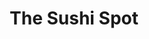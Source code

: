 ---
layout: place
title: "The Sushi Spot"
permalink: /oregon/eugene/the-sushi-spot.html
stateAbbr: OR
stateName: Oregon
cityName: Eugene
seo:
  name: "The Sushi Spot"
  type: Restaurant
  links: https://www.thesushispoteugene.com/
description: "The Sushi Spot serves delicious sushi in Eugene, Oregon. Try fresh Japanese dishes for a great dining experience. "
place_id: ChIJb2_HIGsewVQRfur9BwaQB9E
photos:
  - name: >-
      places/ChIJb2_HIGsewVQRfur9BwaQB9E/photos/AeeoHcKVwkAo-YcySssaNcEpcPtGcXYgmcHF3Nl0WZ83rpKONmfQG8UbuaWb29sL9b68bl1lk9VoM_TfVzh9HGPXggfQDp_ioW18RrGX2rgnpgEWbkdKhxMyJpw9hnu0uX7_zoCA_mcY9ham2I6l-2d7RFGW2W11zSEWBohnsPVdf26P5otiKX1cAhnNwg8Aa9M3uD_r5q2YzXx25u8mXcnPqf2miY-J4IyE7dtmhfdr9cLmFVEtRx0zByvd5Uxp4PBARDV6Ys8ojEksQAyHgBqIXH0nTeG4vjSjjHWd29wFrMzLQGf7vfTheAWmT2nNzNPT3fw_DWEb_jSq4rzGrCbkqf7jKgoTEt-oLLAhEBVQ8goRCSlZZnZTcZAopzACt6sPOfIeL0bBMfwZQA4IPTQuoH9TFzSt4rcDmIpNHK0h2Nt52J1r
    widthPx: 3024
    heightPx: 4032
    authorAttributions:
      - displayName: Skye Gore
        uri: https://maps.google.com/maps/contrib/106222514720537559233
        photoUri: >-
          https://lh3.googleusercontent.com/a/ACg8ocLFo1ayAQ8cKLZZlEnsqJ-4kXKoKwOdeUwbgGoIvs_eM565nw=s100-p-k-no-mo
    flagContentUri: >-
      https://www.google.com/local/imagery/report/?cb_client=maps_api_places.places_api&image_key=!1e10!2sCIHM0ogKEICAgICtm6DUlwE&hl=en-US
    googleMapsUri: >-
      https://www.google.com/maps/place//data=!3m4!1e2!3m2!1sCIHM0ogKEICAgICtm6DUlwE!2e10!4m2!3m1!1s0x54c11e6b20c76f6f:0xd107900607fdea7e
  - name: >-
      places/ChIJb2_HIGsewVQRfur9BwaQB9E/photos/AeeoHcJeRqv3fqmBqbLxRk19GqccCGPffzf_jlECNwVvPnE0IWlVagmjRG30bj7H1j_Pe2qIjYCVz2Q2XMcMFSvvcxXq_GKpB7cZ56daoiqQZzCDEphpjIBusZC_MjDFBBfoNWtwzmfoxP1jDrJngHJu81xWb_8p4rwfvbOyYJilcuilrnyVyrM2CpgLjkFv2jPFiVnhiIgPSPSbhYXaDxjpnasif88h6mpj9edXILFqRJGFk3aKrBXF2PdYfCpSXjDWB0-2NMbpUx1kygQp3tBqrmVpDRW8ltgABQogRpm3_lQiPHOuNphOMy9naTKvmmyvbcd9dpfdJkMiUBLDtFROmHu2cscwNDyK2r8f6KrY3cNhySu7A--c7mVdDYdlfcCR-9aOZCk-V2Kda_DnpgMa4KbQHZOoCfnF_2VXJNXVPLbO1ts
    widthPx: 2952
    heightPx: 3689
    authorAttributions:
      - displayName: Trina S
        uri: https://maps.google.com/maps/contrib/107041602290056365729
        photoUri: >-
          https://lh3.googleusercontent.com/a-/ALV-UjUSNevq8ACi-teukYZf3lXIW5Yx9RTi1Wg98B72cF07t_EEeN8=s100-p-k-no-mo
    flagContentUri: >-
      https://www.google.com/local/imagery/report/?cb_client=maps_api_places.places_api&image_key=!1e10!2sCIHM0ogKEICAgIClhoPn6wE&hl=en-US
    googleMapsUri: >-
      https://www.google.com/maps/place//data=!3m4!1e2!3m2!1sCIHM0ogKEICAgIClhoPn6wE!2e10!4m2!3m1!1s0x54c11e6b20c76f6f:0xd107900607fdea7e
  - name: >-
      places/ChIJb2_HIGsewVQRfur9BwaQB9E/photos/AeeoHcKTBDroIQ5BpYo6sEOjwLtBltJg9fuRSkxZol3PwDrRFxATX30taJtGzdCRA6hdnLIIOE2kRwivlL_9IUHxNpVyhSOHZeCOiPveup_G85y-ygp6nR4Q2m6JzPGWiSdZ-nbybdzFj0trMqiIPQ-soUmKzAWs7k5ycAVmNAM6rFGCc0xi9FyQ03iJzw4hanFGsKF8DTb6IGkJ0EWeoswprSo9r8qCVFTYpfkt6gnprayqMbp78bxl1dZntodCU9CV96EGxE1tHtxKBX-9rHMUOlvBhfbv7UyNkO2xjqPfxtxajo4k_bpmPwuULWaYu8ODsxtopMumXF74xi1pqpZD2gGnICUs_-n9Ykunh1jw6g7_bMM_TWwcagGN7rOXfiLTWGWwRp3PMmc9D-gOfEq5Tiz36tNu5ZcvBLjlGk92BcRXOg
    widthPx: 3468
    heightPx: 4624
    authorAttributions:
      - displayName: Evyn S.M
        uri: https://maps.google.com/maps/contrib/106444885911702703597
        photoUri: >-
          https://lh3.googleusercontent.com/a-/ALV-UjUKqmd3VVyGnFgy7ElGNckmkVubyJT4lmur6tTD7FrZkgMs-ymukg=s100-p-k-no-mo
    flagContentUri: >-
      https://www.google.com/local/imagery/report/?cb_client=maps_api_places.places_api&image_key=!1e10!2sCIHM0ogKEICAgICT4betLg&hl=en-US
    googleMapsUri: >-
      https://www.google.com/maps/place//data=!3m4!1e2!3m2!1sCIHM0ogKEICAgICT4betLg!2e10!4m2!3m1!1s0x54c11e6b20c76f6f:0xd107900607fdea7e
  - name: >-
      places/ChIJb2_HIGsewVQRfur9BwaQB9E/photos/AeeoHcKXzTGOl7AkoL3WQOXbgbTyXZLtlDXaWM8cKPeHVyIy3R9EHfzOPFQLtzgBZLAcsiuDzMwzL7kiUDDZlBOwp3qqGK8MHOkbsmvTmjm9-jHjq6P5egBrR_GGANtrMA472U6sc06jXH3ZkH8LGMMpwRxJUd-5NIpf-XWGGOf2ixoR--l-9Fju1PXpwDqurf9NqgIZJ3xe1dya0AzlwVfcjz8nmDqFGeaGqlIEdSQFSBNFy86hrTis0y1-PKJal3pFpt6bwR_di4QnGoFZR5a524i5NWabeuK52jSsWoD3CH20PpDiW3snts89-1kJZqN4wlH41J8Nwez8WldBvGBIiUb7dRWpQNwZsFJfJ5t6fwXWgjYzjo9LKOJQriKO-xQqFaNXHZ75m8ulnwBXOvTY2drdLm3ICXKRHsvFJN7SyvFG468
    widthPx: 4032
    heightPx: 2268
    authorAttributions:
      - displayName: Rebecca Farnham
        uri: https://maps.google.com/maps/contrib/113129324189080405568
        photoUri: >-
          https://lh3.googleusercontent.com/a-/ALV-UjWlYFdD6EfKKefp6kZ1QyCCw6DUbziWPOcBvzWnYTg6NnhtNI4=s100-p-k-no-mo
    flagContentUri: >-
      https://www.google.com/local/imagery/report/?cb_client=maps_api_places.places_api&image_key=!1e10!2sCIHM0ogKEICAgICZoNu1ggE&hl=en-US
    googleMapsUri: >-
      https://www.google.com/maps/place//data=!3m4!1e2!3m2!1sCIHM0ogKEICAgICZoNu1ggE!2e10!4m2!3m1!1s0x54c11e6b20c76f6f:0xd107900607fdea7e
  - name: >-
      places/ChIJb2_HIGsewVQRfur9BwaQB9E/photos/AeeoHcJAwYvHTfvk7nEXBGiea3C-lqTJZgZsY0D96-YUAi4tzRkAj3giYdeNPTjU_5XnxEm0xbQO64OKz02VCd0_sYTUFDpNb0in9LYtz-06knAlwYoU_rWAZ2TWT0dQBt61oWkhviPBPUqe8QrpgqymZ5FKTR_SjObUBNOp5nYW65poI0yG8fShSQGO0nT7N0HLH86XubjeD-Mn8tuRL5iEHEoIALG6_rzy__wD_IzWsdnb5BwqFfQ0XvWWiGzi8LDx6pU7_KF5b9LRzEDOuh1diyvVp08ot0bX9suJUWcdrozPTLeqm2LbapuBtQnQLl06BC3946Q9U_D_Y8I-1I-fi3ubVNXVmz-grNomPYeS0fOVUx0Fuj9XOvL5-AaiiEDgb7a4win7f_wUMGKBjIoGF-6sArsE3ZGEpEdRCJI9l8FE_Q
    widthPx: 4032
    heightPx: 2268
    authorAttributions:
      - displayName: Rebecca Farnham
        uri: https://maps.google.com/maps/contrib/113129324189080405568
        photoUri: >-
          https://lh3.googleusercontent.com/a-/ALV-UjWlYFdD6EfKKefp6kZ1QyCCw6DUbziWPOcBvzWnYTg6NnhtNI4=s100-p-k-no-mo
    flagContentUri: >-
      https://www.google.com/local/imagery/report/?cb_client=maps_api_places.places_api&image_key=!1e10!2sCIHM0ogKEICAgICZoNvVYA&hl=en-US
    googleMapsUri: >-
      https://www.google.com/maps/place//data=!3m4!1e2!3m2!1sCIHM0ogKEICAgICZoNvVYA!2e10!4m2!3m1!1s0x54c11e6b20c76f6f:0xd107900607fdea7e
  - name: >-
      places/ChIJb2_HIGsewVQRfur9BwaQB9E/photos/AeeoHcLUG4fSMsiQBEJ9HvqC1vaJfJPyH8lT4cYTyEEqiVs16gNsPas6I5zog2yxgnM1M_FYhbDaHW5kerOg0mzWg4KY2INCig8WYZyjJwtekrIIjlWL9Y2dz4OLm7h0KubK40DRwiFnXJluD6YhxrhipLyv-D6ntixGISta8ljf04AAW3cFkxL8q5YREfSqK8L_2oO5bk6yOFw253qC7iKS-kFrbPmgjlXFN4reKpCOSw6nmnu6ophDbAr0ztpCr9_qTMGOX58CGl-Gm487bk2nMt2CNp_nHaxTo8cdZH8L2Lu7XHmsVd7-ZAekJ-_OcywIKqBMAvHqAP84Fl6Tr6F1HWAScFrVSLJvC99OlxIjSkp4jQjpYDyefYKFD31m9SI3veTYdQB9tc82uiJBXfIKrRCtzJUxexzCqe8BbwLHpgmUMuni
    widthPx: 3024
    heightPx: 4032
    authorAttributions:
      - displayName: April Roop
        uri: https://maps.google.com/maps/contrib/108123484614265833003
        photoUri: >-
          https://lh3.googleusercontent.com/a-/ALV-UjVJ_NmlJrKQRq6Fnv4ycKvR3VolybBezCZuhlfABwpOaMiyQPKlFg=s100-p-k-no-mo
    flagContentUri: >-
      https://www.google.com/local/imagery/report/?cb_client=maps_api_places.places_api&image_key=!1e10!2sCIHM0ogKEICAgID14ofKuAE&hl=en-US
    googleMapsUri: >-
      https://www.google.com/maps/place//data=!3m4!1e2!3m2!1sCIHM0ogKEICAgID14ofKuAE!2e10!4m2!3m1!1s0x54c11e6b20c76f6f:0xd107900607fdea7e
  - name: >-
      places/ChIJb2_HIGsewVQRfur9BwaQB9E/photos/AeeoHcIdGGh88vW6CfRwFFHDY7TWxEsB71r3ZFDyemASMgUgwQbbLvR-ZzHUhBqsFR-6Beu_THS0kHyChPSICpWPI5BZib0-xFAuZuG1MXx13-4Ine8G64K0hvXbOetTODGBnH6sgZH0Lyg7nGfJJSJUCG7_6drqYcKNNbUl5AY6B8jgKRGDEu6wxmfSc8XkrEPh7cmMhJdZ-2GBAKhrw7SUwtj3PQ9VFxXsB5q7YQYTuStwEddw1-F2ptzq9SUb5_SHSNH26n-f4VYCcC-GK0e06anq64uLzvQbUJLxLqLGmIWSg8SJFtbyCtgmZAMYjn_5NozADV9NZD-7AIJVmBbZI1rr9j_kedICjIegwX7NiuPzKKKC7n5Y6hz1fSjGqk2S0RtYHM6tMguhzqJaNi7nFOkwyqsuYJX2UaDFt4XILsdp1Xbb
    widthPx: 4032
    heightPx: 2268
    authorAttributions:
      - displayName: Rebecca Farnham
        uri: https://maps.google.com/maps/contrib/113129324189080405568
        photoUri: >-
          https://lh3.googleusercontent.com/a-/ALV-UjWlYFdD6EfKKefp6kZ1QyCCw6DUbziWPOcBvzWnYTg6NnhtNI4=s100-p-k-no-mo
    flagContentUri: >-
      https://www.google.com/local/imagery/report/?cb_client=maps_api_places.places_api&image_key=!1e10!2sCIHM0ogKEICAgICZoNvN0AE&hl=en-US
    googleMapsUri: >-
      https://www.google.com/maps/place//data=!3m4!1e2!3m2!1sCIHM0ogKEICAgICZoNvN0AE!2e10!4m2!3m1!1s0x54c11e6b20c76f6f:0xd107900607fdea7e
  - name: >-
      places/ChIJb2_HIGsewVQRfur9BwaQB9E/photos/AeeoHcJTMA0aPc4kXpF9J9yPUDwXz6IP4zAzCgIdx54ydttqGzobzcwYmq-Hc4hyMUmuebcaiaH3A39AGZJvxykZyv_YLwQK2Zk9ng7IUY6B_iE9sFAyojahqzRHf5V3N8YJ2F4XPN4G3oTp-u43gOi_L5i5r1HIQysA8_BYu6YeoMhsp-JBSPElVtLjb5PGcUOw35Xm6w1aXDLABxXiTXmdO2ZKWWkO0KWhtldKSOcEearwJTWV25V2-SxH222gilTWMaJbs5OT_b0hLVkMQsTGdDkw_vlF8W5Pk6SVU61xVuhA6fDhqm8wycIx-YlZO_RmuZ2Sn_drSqI1Y_cYNXrZZTmZVlnZS_FQ7HbaLCJsjB79YCQOpTAxdtyfNs05i8X04lgv96442Cy8NjKd7FZrwmb8zV_vGldoIpeNwEx22aoGFiY
    widthPx: 3024
    heightPx: 4032
    authorAttributions:
      - displayName: Nils Hünerfürst
        uri: https://maps.google.com/maps/contrib/108980284740580063383
        photoUri: >-
          https://lh3.googleusercontent.com/a-/ALV-UjWF-GziTREwrnOSEUZhREw7sXnscPb9E0kvVIYN2U9qTJCabDYj=s100-p-k-no-mo
    flagContentUri: >-
      https://www.google.com/local/imagery/report/?cb_client=maps_api_places.places_api&image_key=!1e10!2sCIHM0ogKEICAgIDLq5mE4gE&hl=en-US
    googleMapsUri: >-
      https://www.google.com/maps/place//data=!3m4!1e2!3m2!1sCIHM0ogKEICAgIDLq5mE4gE!2e10!4m2!3m1!1s0x54c11e6b20c76f6f:0xd107900607fdea7e
  - name: >-
      places/ChIJb2_HIGsewVQRfur9BwaQB9E/photos/AeeoHcLjBgybU4P4lJnjL4oC3oSdBJ3RNnd3P3eu8UW469qKdTbJ4r7mL0kU9o1lS38y_SXdsNxUhAK_JWR5phSdCj3Abb7hODlUQF6QCl2tZD-D9qDkS5bUiEvQ_lj21rA-GfmljOR31yHGBKXSQBXpmKCnKQvzXcAzln2IY4dsGUectu1Tk8Qif-WYpRxx1HXFnuA3n7GmIO63POBJhpMLPaqVE500sDVoYdeypKdOwByg33SHO3PN5ALSYIAvmflZyxtnv8GqSuXlMQCjGbvkPEZY7wUCPjR5JDmJxN5Dwfk1OREAfW-gQZBSVBzYUzyd7I220haEpZWnMTfeHLiu75iyOasaMyrsQxoGOH2EQyKP9p5OIqw9ksNFLw6qhM3FEBR_sHrj-ZXl2XOENDDAWXTPHw380kzgdzilxEfGxqW1N4q9
    widthPx: 720
    heightPx: 1612
    authorAttributions:
      - displayName: Michael McNalley
        uri: https://maps.google.com/maps/contrib/113862603694199169157
        photoUri: >-
          https://lh3.googleusercontent.com/a-/ALV-UjVociaHAxbz2YbLRTTBju_0c3Eme_2vbbWLigRGgagVc965N07f=s100-p-k-no-mo
    flagContentUri: >-
      https://www.google.com/local/imagery/report/?cb_client=maps_api_places.places_api&image_key=!1e10!2sCIHM0ogKEICAgIDZ3qTllAE&hl=en-US
    googleMapsUri: >-
      https://www.google.com/maps/place//data=!3m4!1e2!3m2!1sCIHM0ogKEICAgIDZ3qTllAE!2e10!4m2!3m1!1s0x54c11e6b20c76f6f:0xd107900607fdea7e
  - name: >-
      places/ChIJb2_HIGsewVQRfur9BwaQB9E/photos/AeeoHcKZuIyivNRgeX969yqV8S_jIJdTRinNbqJyYUmAHEkW6GvqTesa-n4nvClvUewR9sSmlyghfPs9X71JqmZbuIeCGUfOTs3TIWVXVcrfGv4D5IVgsvCjhyClnT16JarUs0NEALL_zZYCU6pV5fKgasgtQ4lktIBUtB6uRRdls0_Kg9OzQ92boUUNOQ8gF55lkycRbxq5fe5MDKHQeBykVAEuj-b8aUAwv7sPEYRWDeNFfhbSTeYhx5AExgGMOBGjn3qO8aNElwaNw1i_ab2MRqbPXyeokLtsbkG5RVQA9nC_A_ki57h5mcb9W98GkDv0AhKXEtAL9vHmGdlrLl6vklPpSlrRVVmfOYMORZNJ6OzcG3fQTpIvG-tXekzoVGgwVCSFy3S1qZ-dtw4EzMNj1JwXsdSRmSTQmdb3J7GmUfKWGa8
    widthPx: 4012
    heightPx: 2650
    authorAttributions:
      - displayName: Mara Folse
        uri: https://maps.google.com/maps/contrib/100943163143558984944
        photoUri: >-
          https://lh3.googleusercontent.com/a-/ALV-UjUWxyKOze6R5mmkMTONJcDEoACYHX4KIUQlbTCd9uAJIwoQn6qEUA=s100-p-k-no-mo
    flagContentUri: >-
      https://www.google.com/local/imagery/report/?cb_client=maps_api_places.places_api&image_key=!1e10!2sCIHM0ogKEICAgIDbgabpogE&hl=en-US
    googleMapsUri: >-
      https://www.google.com/maps/place//data=!3m4!1e2!3m2!1sCIHM0ogKEICAgIDbgabpogE!2e10!4m2!3m1!1s0x54c11e6b20c76f6f:0xd107900607fdea7e
address: 1044 Willamette St, Eugene, OR 97401, USA
street: 1044 Willamette St
city: Eugene
state: OR
zip: '97401'
country: USA
neighborhood: West Eugene
latitude: '44.048359'
longitude: '-123.092938'
accessibility_options:
  wheelchairAccessibleParking: true
  wheelchairAccessibleEntrance: true
  wheelchairAccessibleRestroom: true
  wheelchairAccessibleSeating: true
business_status: OPERATIONAL
name: The Sushi Spot
google_maps_links:
  directionsUri: >-
    https://www.google.com/maps/dir//''/data=!4m7!4m6!1m1!4e2!1m2!1m1!1s0x54c11e6b20c76f6f:0xd107900607fdea7e!3e0
  placeUri: https://maps.google.com/?cid=15062165834342197886
  writeAReviewUri: >-
    https://www.google.com/maps/place//data=!4m3!3m2!1s0x54c11e6b20c76f6f:0xd107900607fdea7e!12e1
  reviewsUri: >-
    https://www.google.com/maps/place//data=!4m4!3m3!1s0x54c11e6b20c76f6f:0xd107900607fdea7e!9m1!1b1
  photosUri: >-
    https://www.google.com/maps/place//data=!4m3!3m2!1s0x54c11e6b20c76f6f:0xd107900607fdea7e!10e5
primary_type: Japanese Restaurant
opening_hours:
  regular:
    - 'Monday: 4:00 – 10:00 PM'
    - 'Tuesday: Closed'
    - 'Wednesday: 4:00 – 10:00 PM'
    - 'Thursday: 4:00 – 10:00 PM'
    - 'Friday: 4:00 – 10:00 PM'
    - 'Saturday: 4:00 – 10:00 PM'
    - 'Sunday: 4:00 – 10:00 PM'
  current:
    - 'Monday: 4:00 – 10:00 PM'
    - 'Tuesday: Closed'
    - 'Wednesday: 4:00 – 10:00 PM'
    - 'Thursday: 4:00 – 10:00 PM'
    - 'Friday: 4:00 – 10:00 PM'
    - 'Saturday: 4:00 – 10:00 PM'
    - 'Sunday: 4:00 – 10:00 PM'
secondary_opening_hours:
  regular:
    weekdayDescriptions: null
    type: null
  current:
    weekdayDescriptions: null
    type: null
phone: (541) 686-3504
price_level: PRICE_LEVEL_MODERATE
price_range: $10 &ndash; $20
rating: '4.6'
rating_count: 0
website: https://www.thesushispoteugene.com/
reviews: null
parking_options: null
payment_options: null
allow_dogs: null
curbside_pickup: null
delivery: null
dine_in: null
good_for_children: null
good_for_groups: null
good_for_sports: null
live_music: null
menu_for_children: null
outdoor_seating: null
reservable: null
restroom: null
serves_beer: null
serves_breakfast: null
serves_brunch: null
serves_cocktails: null
serves_coffee: null
serves_dinner: null
serves_dessert: null
serves_lunch: null
serves_vegetarian_food: null
serves_wine: null
takeout: null
update_category: essentials
summary: null

---